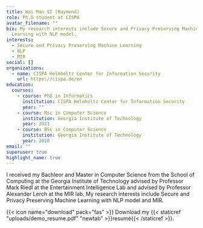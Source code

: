 ```yaml
---
title: Wai Man SI (Raymond)
role: Ph.D student at CISPA
avatar_filename: ""
bio: My research interests include Secure and Privacy Preserving Machine
  Learning with NLP model.
interests:
  - Secure and Privacy Preserving Machine Learning
  - NLP
  - MIR
social: []
organizations:
  - name: CISPA Helmholtz Center for Information Security
    url: https://cispa.de/en
education:
  courses:
    - course: PhD in Informatics
      institution: CISPA Helmholtz Center for Information Security
      year: ""
    - course: Msc in Computer Science
      institution: Georgia Institute of Technology
      year: 2021
    - course: BSc in Computer Science
      institution: Georgia Institute of Technology
      year: 2018
email: ""
superuser: true
highlight_name: true
---
```

I received my Bachleor and Master in Computer Science from the School of Computing at the Georgia Institute of Technology advised by Professor Mark Riedl at the E[](https://eilab.gatech.edu/)ntertainment Intelligence Lab and advised by Professor Alexander Lerch at the MIR lab. My research interests include Secure and Privacy Preserving Machine Learning with NLP model and MIR.



{{< icon name="download" pack="fas" >}} Download my {{< staticref "uploads/demo_resume.pdf" "newtab" >}}resumé{{< /staticref >}}.